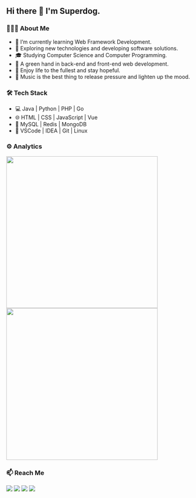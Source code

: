 ## Hi there 👋 I'm Superdog.

### 👨🏻‍💻 About Me

- 🔭 I’m currently learning Web Framework Development.
- 🤔 Exploring new technologies and developing software solutions.
- 🎓 Studying Computer Science and Computer Programming.
- 💼 A green hand in back-end and front-end web development.
- 🌱 Enjoy life to the fullest and stay hopeful.
- 🎵 Music is the best thing to release pressure and lighten up the mood.

### 🛠 Tech Stack
- 💻 Java | Python | PHP | Go
- 🌐 HTML | CSS | JavaScript | Vue
- 💾 MySQL | Redis | MongoDB
- 🔧 VSCode | IDEA | Git | Linux

### ⚙ Analytics
<div>
  <a href="https://github.com/asuperdog">
    <img align="left" width="400" src="https://github-readme-stats.vercel.app/api?username=asuperdog">
    <img width="400" src="https://github-readme-stats.vercel.app/api/top-langs/?username=asuperdog&layout=compact">
  </a>
</div>

### 📫 Reach Me
<div>
  <a href="https://isuperdog.com"><img src="https://img.shields.io/badge/Website-isuperdog.com-blue?style=flat-square&logo=firefox"></a>
  <a href="https://isuperdog.com/static/img/qrcode.jpg"><img src="https://img.shields.io/badge/WeChat-iSuperdog-blue?style=flat-square&logo=wechat"></a>
  <a href="https://t.me/iSuperdog"><img src="https://img.shields.io/badge/Telegram-iSuperdog-blue?style=flat-square&logo=telegram"></a>
  <a href="mailto:bombiu@126.com"><img src="https://img.shields.io/badge/Email-bombiu@126.com-blue?style=flat-square&logo=gmail"></a>
</div>
